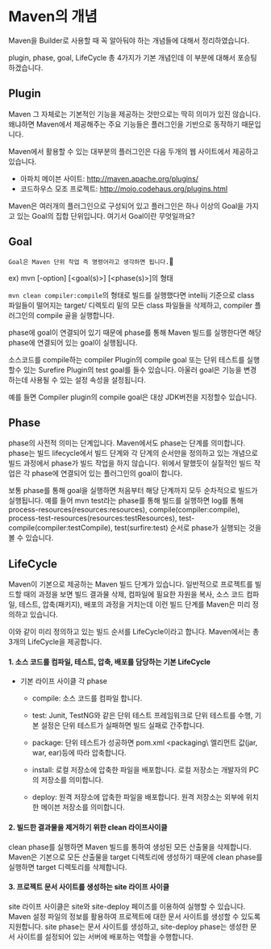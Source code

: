 # Maven의 개념

Maven을 Builder로 사용할 때 꼭 알아둬야 하는 개념들에 대해서 정리하였습니다.

plugin, phase, goal, LifeCycle 총 4가지가 기본 개념인데 이 부분에 대해서 포승팅하겠습니다.

## Plugin

Maven 그 자체로는 기본적인 기능을 제공하는 것만으로는 딱히 의미가 있진 않습니다. 왜냐하면 Maven에서 제공해주는 주요 기능들은 플러그인을 기반으로 동작하기 때문입니다.

Maven에서 활용할 수 있는 대부분의 플러그인은 다음 두개의 웹 사이트에서 제공하고 있습니다.

- 아파치 메이븐 사이트: http://maven.apache.org/plugins/
- 코드하우스 모조 프로젝트: http://mojo.codehaus.org/plugins.html

Maven은 여러개의 플러그인으로 구성되어 있고 플러그인은 하나 이상의 Goal을 가지고 있는 Goal의 집합 단위입니다. 여기서 Goal이란 무엇일까요?

## Goal

`Goal은 Maven 단위 작업 즉 명령어라고 생각하면 됩니다.`

ex) mvn [-option] [<goal(s)>] [<phase(s)>]의 형태

`mvn clean compiler:compile`의 형태로 빌드를 실행했다면 intellij 기준으로 class 파일들이 떨어지는 target/ 디렉토리 밑의 모든 class 파일들을 삭제하고, compiler 플러그인의 compile 골을 실행합니다.

phase에 goal이 연결되어 있기 때문에 phase를 통해 Maven 빌드를 실행한다면 해당 phase에 연결되어 있는 goal이 실행됩니다.

소스코드를 compile하는 compiler Plugin의 compile goal 또는 단위 테스트를 실행할수 있는 Surefire Plugin의 test goal를 들수 있습니다. 아울러 goal은 기능을 변경하는데 사용될 수 있는 설정 속성을 설정됩니다.

예를 들면 Compiler plugin의 compile goal은 대상 JDK버전을 지정할수 있습니다.

## Phase

phase의 사전적 의미는 단계입니다. Maven에서도 phase는 단계를 의미합니다. phase는 빌드 lifecycle에서 빌드 단계와 각 단계의 순서만을 정의하고 있는 개념으로 빌드 과정에서 phase가 빌드 작업을 하지 않습니다. 위에서 말했듯이 실질적인 빌드 작업은 각 phase에 연결되어 있는 플러그인의 goal이 합니다.

보통 phase를 통해 goal을 실행하면 처음부터 해당 단계까지 모두 순차적으로 빌드가 실행됩니다. 예를 들어 mvn test라는 phase를 통해 빌드를 실행하면 log를 통해 process-resources(resources:resources), compile(compiler:compile), process-test-resources(resources:testResources), test-compile(compiler:testCompile), test(surfire:test) 순서로 phase가 실행되는 것을 볼 수 있습니다.

## LifeCycle

Maven이 기본으로 제공하는 Maven 빌드 단계가 있습니다. 일반적으로 프로젝트를 빌드할 때의 과정을 보면 빌드 결과물 삭제, 컴파일에 필요한 자원을 복사, 소스 코드 컴파일, 테스트, 압축(패키지), 배포의 과정을 거치는데 이런 빌드 단계를 Maven은 미리 정의하고 있습니다.

이와 같이 미리 정의하고 있는 빌드 순서를 LifeCycle이라고 합니다. Maven에서는 총 3개의 LifeCycle을 제공합니다.


#### 1. 소스 코드를 컴파일, 테스트, 압축, 배포를 담당하는 기본 LifeCycle


- 기본 라이프 사이클 각 phase
    - compile: 소스 코드를 컴파일 합니다.
    - test: Junit, TestNG와 같은 단위 테스트 프레임워크로 단위 테스트를 수행, 기본 설정은 단위 테스트가 실패하면 빌드 실패로 간주합니다.

    - package: 단위 테스트가 성공하면 pom.xml \<packaging\ 엘리먼트 값(jar, war, ear)등에 따라 압축합니다.

    - install: 로컬 저장소에 압축한 파일을 배포합니다. 로컬 저장소는 개발자의 PC의 저장소를 의미합니다.
    - deploy: 원격 저장소에 압축한 파일을 배포합니다. 원격 저장소는 외부에 위치한 메이븐 저장소를 의미합니다.



#### 2. 빌드한 결과물을 제거하기 위한 clean 라이프사이클

clean phase를 실행하면 Maven 빌드를 통하여 생성된 모든 산출물을 삭제합니다. Maven은 기본으로 모든 산출물을 target 디렉토리에 생성하기 때문에 clean phase를 실행하면 target 디렉토리를 삭제합니다.


#### 3. 프로젝트 문서 사이트를 생성하는 site 라이프 사이클

site 라이프 사이클은 site와 site-deploy 페이즈를 이용하여 실행할 수 있습니다. Maven 설정 파일의 정보를 활용하여 프로젝트에 대한 문서 사이트를 생성할 수 있도록 지원합니다. site phase는 문서 사이트를 생성하고, site-deploy phase는 생성한 문서 사이트를 설정되어 있는 서버에 배포하는 역할을 수행합니다.




